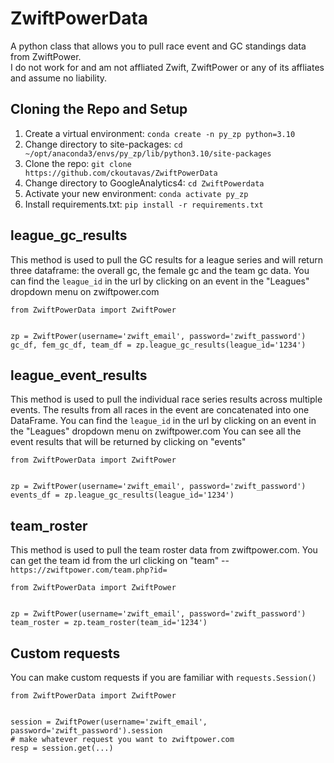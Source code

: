 # ZwiftPowerData
A python class that allows you to pull race event and GC standings data from ZwiftPower.<br>I do not work for and am not affliated Zwift, ZwiftPower or any of its affliates and assume no liability.

## Cloning the Repo and Setup
1. Create a virtual environment: `conda create -n py_zp python=3.10`
2. Change directory to site-packages: `cd ~/opt/anaconda3/envs/py_zp/lib/python3.10/site-packages`
3. Clone the repo: `git clone https://github.com/ckoutavas/ZwiftPowerData`
4. Change directory to GoogleAnalytics4: `cd ZwiftPowerdata`
5. Activate your new environment: `conda activate py_zp`
6. Install requirements.txt: `pip install -r requirements.txt`

## league_gc_results
This method is used to pull the GC results for a league series and will return three dataframe:
the overall gc, the female gc and the team gc data. You can find the `league_id`
in the url by clicking on an event in the "Leagues" dropdown menu on zwiftpower.com

```
from ZwiftPowerData import ZwiftPower


zp = ZwiftPower(username='zwift_email', password='zwift_password')
gc_df, fem_gc_df, team_df = zp.league_gc_results(league_id='1234')
```

## league_event_results
This method is used to pull the individual race series results across multiple events.
The results from all races in the event are concatenated into one DataFrame. 
You can find the `league_id` in the url by clicking on an event in the "Leagues" dropdown menu on zwiftpower.com
You can see all the event results that will be returned by clicking on "events"

```
from ZwiftPowerData import ZwiftPower


zp = ZwiftPower(username='zwift_email', password='zwift_password')
events_df = zp.league_gc_results(league_id='1234')
```

## team_roster
This method is used to pull the team roster data from zwiftpower.com. You can get the team id from the url
clicking on "team" -- `https://zwiftpower.com/team.php?id=`

```
from ZwiftPowerData import ZwiftPower


zp = ZwiftPower(username='zwift_email', password='zwift_password')
team_roster = zp.team_roster(team_id='1234')
```

## Custom requests
You can make custom requests if you are familiar with `requests.Session()`

```
from ZwiftPowerData import ZwiftPower


session = ZwiftPower(username='zwift_email', password='zwift_password').session
# make whatever request you want to zwiftpower.com
resp = session.get(...)
```